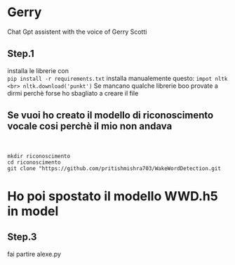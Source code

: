 # Gerry
Chat Gpt assistent with the voice of Gerry Scotti
## Step.1
installa le librerie con
<br>
`pip install -r requirements.txt`
installa manualemente questo: 
`impot nltk
<br>
nltk.download('punkt')`
Se mancano qualche librerie boo provate a dirmi perchè forse ho sbagliato a creare il file
## Se vuoi ho creato il modello di riconoscimento vocale cosi perchè il mio non andava
<br>

`mkdir riconoscimento`
<br>
`cd riconoscimento`
<br>
`git clone "https://github.com/pritishmishra703/WakeWordDetection.git`
<br>
# Ho poi spostato il modello WWD.h5 in model

## Step.3
fai partire
alexe.py
